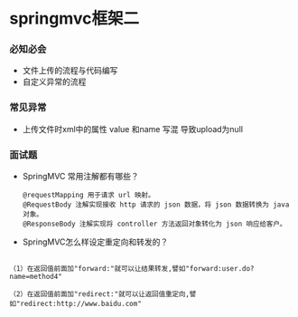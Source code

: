# springmvc框架二

### 必知必会

- 文件上传的流程与代码编写
- 自定义异常的流程



### 常见异常

- 上传文件时xml中的属性 value 和name 写混 导致upload为null



### 面试题

- SpringMVC 常用注解都有哪些？

  ```
  @requestMapping 用于请求 url 映射。
  @RequestBody 注解实现接收 http 请求的 json 数据，将 json 数据转换为 java 对象。
  @ResponseBody 注解实现将 controller 方法返回对象转化为 json 响应给客户。
  ```

- SpringMVC怎么样设定重定向和转发的？

```

（1）在返回值前面加"forward:"就可以让结果转发,譬如"forward:user.do?name=method4"

（2）在返回值前面加"redirect:"就可以让返回值重定向,譬如"redirect:http://www.baidu.com"

```

